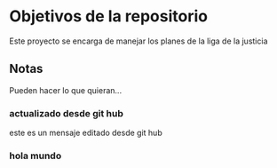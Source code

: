 # Objetivos de la repositorio

Este proyecto se encarga de manejar los planes de la liga de la justicia


## Notas
Pueden hacer lo que quieran...

### actualizado desde git hub
este es un mensaje editado desde git hub


### hola mundo
